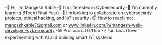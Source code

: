 -👋 Hi, I’m Mangesh Kable
-👀 I’m interested in Cybersecurity
-🌱 I’m currently learning BTech (Final Year)
-💞️ I’m looking to collaborate on cybersecurity projects, ethical hacking, and IoT security
-📫 How to reach me: mangeshkable7@gmail.com or www.linkedin.com/in/mangesh-web-developer-cybersecurity 
-😄 Pronouns: He/Him
-⚡ Fun fact: I love experimenting with AI and building smart IoT systems



<!---
mangesh00/mangesh00 is a ✨ special ✨ repository because its `README.md` (this file) appears on your GitHub profile.
You can click the Preview link to take a look at your changes.
--->
